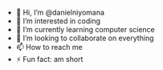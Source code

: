 - 👋 Hi, I’m @danielniyomana
- 👀 I’m interested in coding
- 🌱 I’m currently learning computer science
- 💞️ I’m looking to collaborate on everything
- 📫 How to reach me 
- ⚡ Fun fact: am short

<!---
danielniyomana/danielniyomana is a ✨ special ✨ repository because its `README.md` (this file) appears on your GitHub profile.
You can click the Preview link to take a look at your changes.
--->
